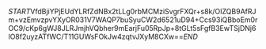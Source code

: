 $START$VfdBjiYPjEUdYLRfZdNBx2tLLg0rbMCMziSvgrFXQr+s8k/OIZQB9AfRJm+vzEmvzpvYXyOR031V7WAQP7buSyuCW2d6521uD94+Ccs93iQBboEm0rOC9/cKp6gWJ8JLRJmjhVQbher9mEarjFu05RpJp+8tGLt5sFgfB3EwTSjDNj6lO8f2uyzATfWC/T11GUWsFOkJw4zqtvJXyM8CXw==$END$